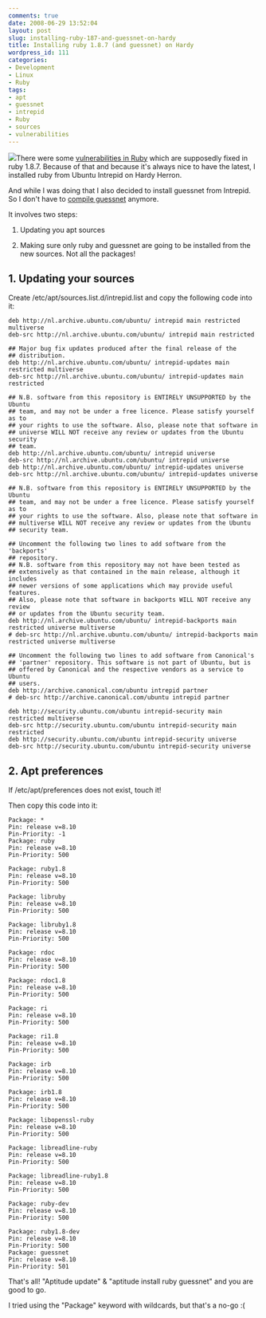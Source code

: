 ```yaml
---
comments: true
date: 2008-06-29 13:52:04
layout: post
slug: installing-ruby-187-and-guessnet-on-hardy
title: Installing ruby 1.8.7 (and guessnet) on Hardy
wordpress_id: 111
categories:
- Development
- Linux
- Ruby
tags:
- apt
- guessnet
- intrepid
- Ruby
- sources
- vulnerabilities
---
```


[![](/images/uploads/2008/06/intrepid_ibex-220x300.gif)](/images/uploads/2008/06/intrepid_ibex.gif)There were some [vulnerabilities in Ruby](http://www.zedshaw.com/rants/the_big_ruby_vulnerabilities.html) which are supposedly fixed in ruby 1.8.7. Because of that and because it's always nice to have the latest, I installed ruby from Ubuntu Intrepid on Hardy Herron.

And while I was doing that I also decided to install guessnet from Intrepid. So I don't have to [compile guessnet](2008/05/28/building-and-installing-the-latest-version-of-guessnet/) anymore.

It involves two steps:



	
  1. Updating you apt sources

	
  2. Making sure only ruby and guessnet are going to be installed from the new sources. Not all the packages!




## 1. Updating your sources


Create /etc/apt/sources.list.d/intrepid.list and copy the following code into it:

```
deb http://nl.archive.ubuntu.com/ubuntu/ intrepid main restricted multiverse
deb-src http://nl.archive.ubuntu.com/ubuntu/ intrepid main restricted

## Major bug fix updates produced after the final release of the
## distribution.
deb http://nl.archive.ubuntu.com/ubuntu/ intrepid-updates main restricted multiverse
deb-src http://nl.archive.ubuntu.com/ubuntu/ intrepid-updates main restricted

## N.B. software from this repository is ENTIRELY UNSUPPORTED by the Ubuntu
## team, and may not be under a free licence. Please satisfy yourself as to
## your rights to use the software. Also, please note that software in
## universe WILL NOT receive any review or updates from the Ubuntu security
## team.
deb http://nl.archive.ubuntu.com/ubuntu/ intrepid universe
deb-src http://nl.archive.ubuntu.com/ubuntu/ intrepid universe
deb http://nl.archive.ubuntu.com/ubuntu/ intrepid-updates universe
deb-src http://nl.archive.ubuntu.com/ubuntu/ intrepid-updates universe

## N.B. software from this repository is ENTIRELY UNSUPPORTED by the Ubuntu
## team, and may not be under a free licence. Please satisfy yourself as to
## your rights to use the software. Also, please note that software in
## multiverse WILL NOT receive any review or updates from the Ubuntu
## security team.

## Uncomment the following two lines to add software from the 'backports'
## repository.
## N.B. software from this repository may not have been tested as
## extensively as that contained in the main release, although it includes
## newer versions of some applications which may provide useful features.
## Also, please note that software in backports WILL NOT receive any review
## or updates from the Ubuntu security team.
deb http://nl.archive.ubuntu.com/ubuntu/ intrepid-backports main restricted universe multiverse
# deb-src http://nl.archive.ubuntu.com/ubuntu/ intrepid-backports main restricted universe multiverse

## Uncomment the following two lines to add software from Canonical's
## 'partner' repository. This software is not part of Ubuntu, but is
## offered by Canonical and the respective vendors as a service to Ubuntu
## users.
deb http://archive.canonical.com/ubuntu intrepid partner
# deb-src http://archive.canonical.com/ubuntu intrepid partner

deb http://security.ubuntu.com/ubuntu intrepid-security main restricted multiverse
deb-src http://security.ubuntu.com/ubuntu intrepid-security main restricted
deb http://security.ubuntu.com/ubuntu intrepid-security universe
deb-src http://security.ubuntu.com/ubuntu intrepid-security universe
```


## 2. Apt preferences


If /etc/apt/preferences does not exist, touch it!

Then copy this code into it:

```
Package: *
Pin: release v=8.10
Pin-Priority: -1
Package: ruby
Pin: release v=8.10
Pin-Priority: 500

Package: ruby1.8
Pin: release v=8.10
Pin-Priority: 500

Package: libruby
Pin: release v=8.10
Pin-Priority: 500

Package: libruby1.8
Pin: release v=8.10
Pin-Priority: 500

Package: rdoc
Pin: release v=8.10
Pin-Priority: 500

Package: rdoc1.8
Pin: release v=8.10
Pin-Priority: 500

Package: ri
Pin: release v=8.10
Pin-Priority: 500

Package: ri1.8
Pin: release v=8.10
Pin-Priority: 500

Package: irb
Pin: release v=8.10
Pin-Priority: 500

Package: irb1.8
Pin: release v=8.10
Pin-Priority: 500

Package: libopenssl-ruby
Pin: release v=8.10
Pin-Priority: 500

Package: libreadline-ruby
Pin: release v=8.10
Pin-Priority: 500

Package: libreadline-ruby1.8
Pin: release v=8.10
Pin-Priority: 500

Package: ruby-dev
Pin: release v=8.10
Pin-Priority: 500

Package: ruby1.8-dev
Pin: release v=8.10
Pin-Priority: 500
Package: guessnet
Pin: release v=8.10
Pin-Priority: 501
```

That's all! "Aptitude update" & "aptitude install ruby guessnet" and you are good to go.

I tried using the "Package" keyword with wildcards, but that's a no-go :(
